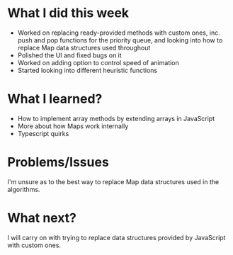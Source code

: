 # What I did this week

- Worked on replacing ready-provided methods with custom ones, inc. push and pop functions for the priority queue, and looking into how to replace Map data structures used throughout
- Polished the UI and fixed bugs on it
- Worked on adding option to control speed of animation
- Started looking into different heuristic functions

# What I learned?

- How to implement array methods by extending arrays in JavaScript
- More about how Maps work internally
- Typescript quirks

# Problems/Issues

I'm unsure as to the best way to replace Map data structures used in the algorithms.

# What next?

I will carry on with trying to replace data structures provided by JavaScript with custom ones.
